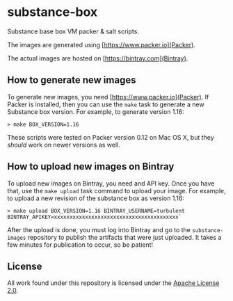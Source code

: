 # substance-box

Substance base box VM packer & salt scripts.

The images are generated using [https://www.packer.io](Packer).

The actual images are hosted on [https://bintray.com](Bintray).

## How to generate new images

To generate new images, you need [https://www.packer.io](Packer). If Packer
is installed, then you can use the `make` task to generate a new Substance
box version. For example, to generate version 1.16:

```
> make BOX_VERSION=1.16
```

These scripts were tested on Packer version 0.12 on Mac OS X, but they *should*
work on newer versions as well.

## How to upload new images on Bintray

To upload new images on Bintray, you need and API key. Once you have that, use
the `make upload` task command to upload your image. For example, to upload
a new revision of the substance box as version 1.16:

```
> make upload BOX_VERSION=1.16 BINTRAY_USERNAME=turbulent BINTRAY_APIKEY=xxxxxxxxxxxxxxxxxxxxxxxxxxxxxxxxxxxxxxxx`
```

After the upload is done, you must log into Bintray and go to the
`substance-images` repository to publish the artifacts that were just
uploaded. It takes a few minutes for publication to occur, so be patient!

## License

All work found under this repository is licensed under the [Apache
License 2.0](LICENSE).

